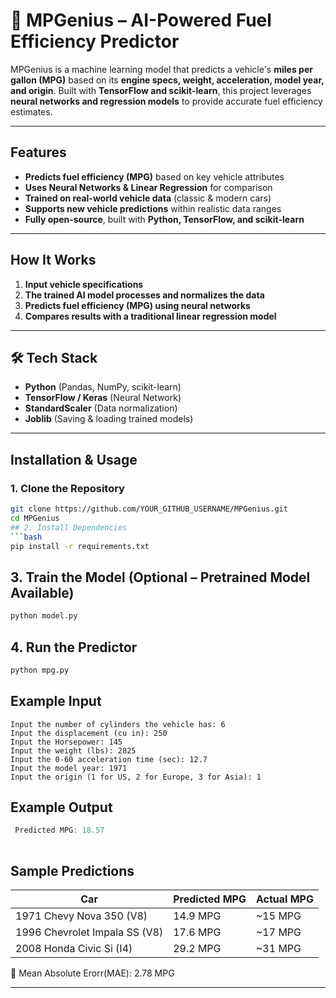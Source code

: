 # 🚗 MPGenius – AI-Powered Fuel Efficiency Predictor  

MPGenius is a machine learning model that predicts a vehicle's **miles per gallon (MPG)** based on its **engine specs, weight, acceleration, model year, and origin**. Built with **TensorFlow and scikit-learn**, this project leverages **neural networks and regression models** to provide accurate fuel efficiency estimates.  

---

##  Features  
-  **Predicts fuel efficiency (MPG)** based on key vehicle attributes  
-  **Uses Neural Networks & Linear Regression** for comparison  
- **Trained on real-world vehicle data** (classic & modern cars)  
-  **Supports new vehicle predictions** within realistic data ranges  
-  **Fully open-source**, built with **Python, TensorFlow, and scikit-learn**  

---

##  How It Works  
1. **Input vehicle specifications**  
2. **The trained AI model processes and normalizes the data**  
3. **Predicts fuel efficiency (MPG) using neural networks**  
4. **Compares results with a traditional linear regression model**  

---

## 🛠 Tech Stack  
- **Python** (Pandas, NumPy, scikit-learn)  
- **TensorFlow / Keras** (Neural Network)  
- **StandardScaler** (Data normalization)  
- **Joblib** (Saving & loading trained models)  

---

##  Installation & Usage  

### 1. Clone the Repository  
```bash
git clone https://github.com/YOUR_GITHUB_USERNAME/MPGenius.git
cd MPGenius
## 2. Install Dependencies
```bash
pip install -r requirements.txt
```

## 3. Train the Model (Optional – Pretrained Model Available)
```bash
python model.py
```

## 4. Run the Predictor
```bash
python mpg.py
```

## Example Input
```less
Input the number of cylinders the vehicle has: 6  
Input the displacement (cu in): 250  
Input the Horsepower: 145  
Input the weight (lbs): 2825  
Input the 0-60 acceleration time (sec): 12.7  
Input the model year: 1971  
Input the origin (1 for US, 2 for Europe, 3 for Asia): 1  
```

## Example Output
```objectivec
 Predicted MPG: 18.57
 
```

##  Sample Predictions
| Car | Predicted MPG | Actual MPG |
|-------------------------------|---------------|-------------|
| 1971 Chevy Nova 350 (V8) | 14.9 MPG | ~15 MPG |
| 1996 Chevrolet Impala SS (V8) | 17.6 MPG | ~17 MPG |
| 2008 Honda Civic Si (I4) | 29.2 MPG | ~31 MPG |

🚀 Mean Absolute Erorr(MAE): 2.78 MPG

---


